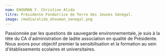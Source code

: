 ```yaml
---
nom: EHOUMAN Y. Christine Alida
titre: Présidente Fondatrice de Terre des Jeunes Sénégal.
image: /media/alida_ehouman_senegal.png
---
```

Passionnée par les questions de sauvegarde environnementale, je suis à la tête du CA d'administration de ladite association en qualité de Présidente. Nous avons pour objectif premier la sensibilisation et la formation au sein d'établissements scolaires et universitaires.